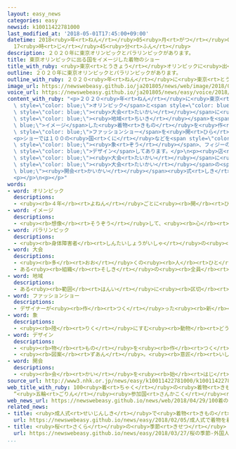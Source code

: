 ```yaml
---
layout: easy_news
categories: easy
newsid: k10011422781000
last_modified_at: '2018-05-01T17:45:00+09:00'
datetime: 2018<ruby>年<rt>ねん</rt></ruby>05<ruby>月<rt>がつ</rt></ruby>01<ruby>日<rt>にち</rt></ruby>
  17<ruby>時<rt>じ</rt></ruby>45<ruby>分<rt>ふん</rt></ruby>
description: ２０２０年に東京オリンピックとパラリンピックがあります。
title: 東京オリンピックに出る国をイメージした着物のショー
title_with_ruby: <ruby>東京<rt>とうきょう</rt></ruby>オリンピックに<ruby>出<rt>で</rt></ruby>る<ruby>国<rt>くに</rt></ruby>をイメージした<ruby>着物<rt>きもの</rt></ruby>のショー
outline: ２０２０年に東京オリンピックとパラリンピックがあります。
outline_with_ruby: ２０２０<ruby>年<rt>ねん</rt></ruby>に<ruby>東京<rt>とうきょう</rt></ruby>オリンピックとパラリンピックがあります。
image_url: https://newswebeasy.github.io/ja201805/news/web/image/2018/04/29/K10011422781_1804292006_1804292021_01_02.jpg
voice_url: https://newswebeasy.github.io/ja201805/news/easy/voice/2018/05/01/k10011422781000.mp4
content_with_ruby: "<p>２０２０<ruby>年<rt>ねん</rt></ruby>に<ruby>東京<rt>とうきょう</rt></ruby><span\
  \ style=\"color: blue;\">オリンピック</span>と<span style=\"color: blue;\">パラリンピック</span>があります。<ruby>福岡県<rt>ふくおかけん</rt></ruby><ruby>久留米市<rt>くるめし</rt></ruby>にある<ruby>着物<rt>きもの</rt></ruby>の<ruby>店<rt>みせ</rt></ruby>が、この２つの<span\
  \ style=\"color: blue;\"><ruby>大会<rt>たいかい</rt></ruby></span>に<ruby>出<rt>で</rt></ruby>る<ruby>国<rt>くに</rt></ruby>と<span\
  \ style=\"color: blue;\"><ruby>地域<rt>ちいき</rt></ruby></span>を<span style=\"color:\
  \ blue;\">イメージ</span>した<ruby>着物<rt>きもの</rt></ruby>を<ruby>作<rt>つく</rt></ruby>って、<span\
  \ style=\"color: blue;\">ファッションショー</span>を<ruby>開<rt>ひら</rt></ruby>きました。<ruby>着物<rt>きもの</rt></ruby>で<ruby>有名<rt>ゆうめい</rt></ruby>な<ruby>京都府<rt>きょうとふ</rt></ruby>や<ruby>石川県<rt>いしかわけん</rt></ruby>の<ruby>店<rt>みせ</rt></ruby>などと<ruby>一緒<rt>いっしょ</rt></ruby>に<ruby>作<rt>つく</rt></ruby>りました。</p>\n\
  <p>ショーでは１００の<ruby>国<rt>くに</rt></ruby>などを<span style=\"color: blue;\">イメージ</span>した１００<ruby>枚<rt>まい</rt></ruby>の<ruby>着物<rt>きもの</rt></ruby>を<ruby>見<rt>み</rt></ruby>せました。インドの<ruby>着物<rt>きもの</rt></ruby>には<span\
  \ style=\"color: blue;\"><ruby>象<rt>ぞう</rt></ruby></span>、フィジーの<ruby>着物<rt>きもの</rt></ruby>には<ruby>温<rt>あたた</rt></ruby>かい<ruby>海<rt>うみ</rt></ruby>で<ruby>泳<rt>およ</rt></ruby>ぐ<ruby>魚<rt>さかな</rt></ruby>などが<span\
  \ style=\"color: blue;\">デザイン</span>してあります。</p>\n<p><ruby>店<rt>みせ</rt></ruby>は２つの<span\
  \ style=\"color: blue;\"><ruby>大会<rt>たいかい</rt></ruby></span>に<ruby>出<rt>で</rt></ruby>る１９６の<ruby>国<rt>くに</rt></ruby>など<ruby>全部<rt>ぜんぶ</rt></ruby>の<ruby>着物<rt>きもの</rt></ruby>を<ruby>作<rt>つく</rt></ruby>る<ruby>予定<rt>よてい</rt></ruby>です。<span\
  \ style=\"color: blue;\"><ruby>大会<rt>たいかい</rt></ruby></span>の<span style=\"color:\
  \ blue;\"><ruby>開会<rt>かいかい</rt></ruby></span><ruby>式<rt>しき</rt></ruby>などでこの<ruby>着物<rt>きもの</rt></ruby>を<ruby>使<rt>つか</rt></ruby>ってほしいと<ruby>言<rt>い</rt></ruby>っています。</p>\n\
  <p></p>\n<p></p>"
words:
- word: オリンピック
  descriptions:
  - <ruby><rb>４年</rb><rt>よねん</rt></ruby>ごとに<ruby><rb>開</rb><rt>ひら</rt></ruby>かれ、<ruby><rb>世界</rb><rt>せかい</rt></ruby>じゅうの<ruby><rb>国々</rb><rt>くにぐに</rt></ruby>から<ruby><rb>選手</rb><rt>せんしゅ</rt></ruby>が<ruby><rb>参加</rb><rt>さんか</rt></ruby>する<ruby><rb>競技大会</rb><rt>きょうぎたいかい</rt></ruby>。<ruby><rb>古代</rb><rt>こだい</rt></ruby>ギリシャのオリンピアで<ruby><rb>開</rb><rt>ひら</rt></ruby>かれた<ruby><rb>古代</rb><rt>こだい</rt></ruby>オリンピックにならって、フランスのクーベルタンの<ruby><rb>力</rb><rt>ちから</rt></ruby>で、１８９６<ruby><rb>年</rb><rt>ねん</rt></ruby>にギリシャのアテネで<ruby><rb>開</rb><rt>ひら</rt></ruby>かれたのが、<ruby><rb>近代</rb><rt>きんだい</rt></ruby>オリンピックの<ruby><rb>始</rb><rt>はじ</rt></ruby>まり。<ruby><rb>五輪</rb><rt>ごりん</rt></ruby>。
- word: イメージ
  descriptions:
  - <ruby><rb>想像</rb><rt>そうぞう</rt></ruby>して、<ruby><rb>心</rb><rt>こころ</rt></ruby>の<ruby><rb>中</rb><rt>なか</rt></ruby>にえがき<ruby><rb>出</rb><rt>だ</rt></ruby>す、ものの<ruby><rb>形</rb><rt>かたち</rt></ruby>や<ruby><rb>姿</rb><rt>すがた</rt></ruby>。
- word: パラリンピック
  descriptions:
  - <ruby><rb>身体障害者</rb><rt>しんたいしょうがいしゃ</rt></ruby>の<ruby><rb>国際</rb><rt>こくさい</rt></ruby>スポーツ<ruby><rb>大会</rb><rt>たいかい</rt></ruby>。<ruby><rb>４年</rb><rt>よねん</rt></ruby>に<ruby><rb>１度</rb><rt>いちど</rt></ruby>、オリンピック<ruby><rb>開催地</rb><rt>かいさいち</rt></ruby>で<ruby><rb>行</rb><rt>おこな</rt></ruby>われる。
- word: 大会
  descriptions:
  - <ruby><rb>多</rb><rt>おお</rt></ruby>くの<ruby><rb>人</rb><rt>ひと</rt></ruby>が<ruby><rb>集</rb><rt>あつ</rt></ruby>まる<ruby><rb>会</rb><rt>かい</rt></ruby>。
  - ある<ruby><rb>組織</rb><rt>そしき</rt></ruby>の<ruby><rb>全員</rb><rt>ぜんいん</rt></ruby>が<ruby><rb>集</rb><rt>あつ</rt></ruby>まる<ruby><rb>会</rb><rt>かい</rt></ruby>。
- word: 地域
  descriptions:
  - ある<ruby><rb>範囲</rb><rt>はんい</rt></ruby>に<ruby><rb>区切</rb><rt>くぎ</rt></ruby>られた<ruby><rb>土地</rb><rt>とち</rt></ruby>。
- word: ファッションショー
  descriptions:
  - デザイナーが<ruby><rb>作</rb><rt>つく</rt></ruby>った<ruby><rb>新</rb><rt>あたら</rt></ruby>しい<ruby><rb>型</rb><rt>かた</rt></ruby>の<ruby><rb>服</rb><rt>ふく</rt></ruby>などを<ruby><rb>発表</rb><rt>はっぴょう</rt></ruby>する<ruby><rb>会</rb><rt>かい</rt></ruby>。
- word: 象
  descriptions:
  - <ruby><rb>陸</rb><rt>りく</rt></ruby>にすむ<ruby><rb>動物</rb><rt>どうぶつ</rt></ruby>の<ruby><rb>中</rb><rt>なか</rt></ruby>で、いちばん<ruby><rb>大</rb><rt>おお</rt></ruby>きな<ruby><rb>哺乳動物</rb><rt>ほにゅうどうぶつ</rt></ruby>。アフリカゾウとインドゾウとがいる。<ruby><rb>長</rb><rt>なが</rt></ruby>い<ruby><rb>鼻</rb><rt>はな</rt></ruby>と<ruby><rb>大</rb><rt>おお</rt></ruby>きなきばを<ruby><rb>持</rb><rt>も</rt></ruby>つ。
- word: デザイン
  descriptions:
  - <ruby><rb>物</rb><rt>もの</rt></ruby>を<ruby><rb>作</rb><rt>つく</rt></ruby>るときに、<ruby><rb>形</rb><rt>かたち</rt></ruby>や<ruby><rb>色</rb><rt>いろ</rt></ruby>などを<ruby><rb>工夫</rb><rt>くふう</rt></ruby>すること。
  - <ruby><rb>図案</rb><rt>ずあん</rt></ruby>。<ruby><rb>意匠</rb><rt>いしょう</rt></ruby>。
- word: 開会
  descriptions:
  - <ruby><rb>会</rb><rt>かい</rt></ruby>を<ruby><rb>始</rb><rt>はじ</rt></ruby>めること。
source_url: http://www3.nhk.or.jp/news/easy/k10011422781000/k10011422781000.html
web_title_with_ruby: 100<ruby>着<rt>ちゃく</rt></ruby>の<ruby>着物<rt>きもの</rt></ruby><ruby>ファッション<rt>ふぁっしょん</rt></ruby><ruby>ショー<rt>しょー</rt></ruby>
  “<ruby>五輪<rt>ごりん</rt></ruby><ruby>参加国<rt>さんかこく</rt></ruby><ruby>イメージ<rt>いめーじ</rt></ruby>”
web_news_url: https://newswebeasy.github.io/news/web/2018/04/29/100着の着物ファッションショー-五輪参加国イメージ
related_news:
- title: <ruby>成人式<rt>せいじんしき</rt></ruby>で<ruby>着物<rt>きもの</rt></ruby>を<ruby>着<rt>き</rt></ruby>ることができなかった<ruby>人<rt>ひと</rt></ruby>のためのイベント
  url: https://newswebeasy.github.io/news/easy/2018/02/05/成人式で着物を着ることができなかった人のためのイベント
- title: <ruby>桜<rt>さくら</rt></ruby>の<ruby>季節<rt>きせつ</rt></ruby>　<ruby>外国人<rt>がいこくじん</rt></ruby>も<ruby>花見<rt>はなみ</rt></ruby>を<ruby>楽<rt>たの</rt></ruby>しむ
  url: https://newswebeasy.github.io/news/easy/2018/03/27/桜の季節-外国人も花見を楽しむ
...
```

